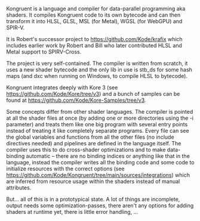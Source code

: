 Kongruent is a language and compiler for data-parallel programming aka shaders. It compiles Kongruent code to its own bytecode and can then transform it into HLSL, GLSL, MSL (for Metal), WGSL (for WebGPU) and SPIR-V.

It is Robert's successor project to https://github.com/Kode/krafix which includes earlier work by Robert and Bill who later contributed HLSL and Metal support to SPIRV-Cross.

The project is very self-contained. The compiler is written from scratch, it uses a new shader bytecode and the only lib in use is stb_ds for some hash maps (and dxc when running on Windows, to compile HLSL to bytecode).

Kongruent integrates deeply with Kore 3 (see https://github.com/Kode/Kore/tree/v3) and a bunch of samples can be found at https://github.com/Kode/Kore-Samples/tree/v3.

Some concepts differ from other shader languages. The compiler is pointed at all the shader files at once (by adding one or more directories using the -i parameter) and treats them like one big program with several entry points instead of treating it like completely separate programs. Every file can see the global variables and functions from all the other files (no include directives needed) and pipelines are defined in the language itself. The compiler uses this to do cross-shader optimizations and to make data-binding automatic – there are no binding indices or anything like that in the language, instead the compiler writes all the binding code and some code to initialize resources with the correct options (see https://github.com/Kode/Kongruent/tree/main/sources/integrations) which are inferred from resource usage within the shaders instead of manual attributes.

But… all of this is in a prototypical state. A lot of things are incomplete, output needs some optimization-passes, there aren't any options for adding shaders at runtime yet, there is little error handling, …
